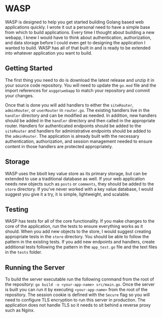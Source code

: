 # WASP
WASP is designed to help you get started building Golang based web applications quickly. I wrote it out a personal need to have a simple base from which to build applications. Every time I thought about building a new webapp, I knew I would have to think about authentication, authorization, and data storage before I could even get to designing the application I wanted to build. WASP has all of that built in and is ready to be extended into whatever application you want to build.

## Getting Started
The first thing you need to do is download the latest release and unzip it in your source code repository. You will need to update the `go.mod` file and the import references for `asggo\webapp` to match your repository and commit your changes.

Once that is done you will add handlers to either the `siteRouter`, `adminRouter`, or `userRouter` in `router.go`. The existing handlers live in the `handler` directory and can be modified as needed. In addition, new handlers should be added in the `handler` directory and then called in the appropriate router. Handlers for authenticated endpoints should be added to the `siteRouter` and handlers for administrative endpoints should be added to the `adminRouter`. The application is already built with the necessary authentication, authorization, and session management needed to ensure content in those handlers are protected appropriately.

## Storage
WASP uses the bbolt key value store as its primary storage, but can be extended to use a traditional database as well. If your web application needs new objects such as `posts` or `comments`, they should be added to the `store` directory. If you've never worked with a key value database, I would suggest you give it a try, it is simple, lightweight, and scalable.

## Testing
WASP has tests for all of the core functionality. If you make changes to the core of the application, run the tests to ensure everything works as it should. When you add new objects to the store, I would suggest creating appropriate tests in the `store` directory. You should be able to follow the pattern in the existing tests. If you add new endpoints and handlers, create additional tests following the pattern in the `app_test.go` file and the text files in the `tests` folder.

## Running the Server
To build the server executable run the following command from the root of the repository: `go build -o <your-app-name> src/main.go`. Once the server is built you can run it by executing `<your-app-name>` from the root of the repository. The session cookie is defined with the `Secure` flag so you will need to configure TLS encryption to run this server in production. The application does not handle TLS so it needs to sit behind a reverse proxy such as Nginx.
 